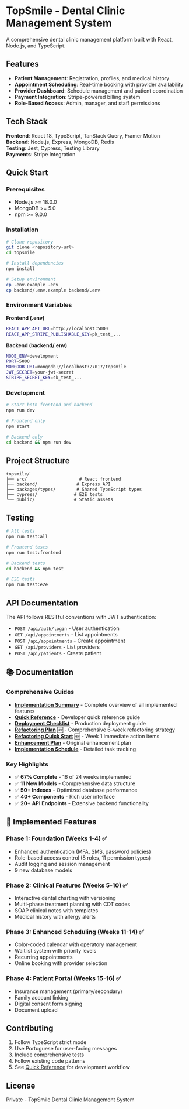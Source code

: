 # TopSmile - Dental Clinic Management System

A comprehensive dental clinic management platform built with React, Node.js, and TypeScript.

## Features

- **Patient Management**: Registration, profiles, and medical history
- **Appointment Scheduling**: Real-time booking with provider availability
- **Provider Dashboard**: Schedule management and patient coordination
- **Payment Integration**: Stripe-powered billing system
- **Role-Based Access**: Admin, manager, and staff permissions

## Tech Stack

**Frontend**: React 18, TypeScript, TanStack Query, Framer Motion  
**Backend**: Node.js, Express, MongoDB, Redis  
**Testing**: Jest, Cypress, Testing Library  
**Payments**: Stripe Integration

## Quick Start

### Prerequisites
- Node.js >= 18.0.0
- MongoDB >= 5.0
- npm >= 9.0.0

### Installation

```bash
# Clone repository
git clone <repository-url>
cd topsmile

# Install dependencies
npm install

# Setup environment
cp .env.example .env
cp backend/.env.example backend/.env
```

### Environment Variables

**Frontend (.env)**
```bash
REACT_APP_API_URL=http://localhost:5000
REACT_APP_STRIPE_PUBLISHABLE_KEY=pk_test_...
```

**Backend (backend/.env)**
```bash
NODE_ENV=development
PORT=5000
MONGODB_URI=mongodb://localhost:27017/topsmile
JWT_SECRET=your-jwt-secret
STRIPE_SECRET_KEY=sk_test_...
```

### Development

```bash
# Start both frontend and backend
npm run dev

# Frontend only
npm start

# Backend only
cd backend && npm run dev
```

## Project Structure

```
topsmile/
├── src/                    # React frontend
├── backend/               # Express API
├── packages/types/        # Shared TypeScript types
├── cypress/              # E2E tests
└── public/               # Static assets
```

## Testing

```bash
# All tests
npm run test:all

# Frontend tests
npm run test:frontend

# Backend tests
cd backend && npm test

# E2E tests
npm run test:e2e
```

## API Documentation

The API follows RESTful conventions with JWT authentication:

- `POST /api/auth/login` - User authentication
- `GET /api/appointments` - List appointments
- `POST /api/appointments` - Create appointment
- `GET /api/providers` - List providers
- `POST /api/patients` - Create patient

## 📚 Documentation

### Comprehensive Guides
- **[Implementation Summary](docs/IMPLEMENTATION_SUMMARY.md)** - Complete overview of all implemented features
- **[Quick Reference](docs/QUICK_REFERENCE.md)** - Developer quick reference guide
- **[Deployment Checklist](docs/DEPLOYMENT_CHECKLIST.md)** - Production deployment guide
- **[Refactoring Plan](docs/REFACTORING_PLAN.md)** 🆕 - Comprehensive 6-week refactoring strategy
- **[Refactoring Quick Start](docs/REFACTORING_QUICKSTART.md)** 🆕 - Week 1 immediate action items
- **[Enhancement Plan](docs/topsmile-enhancement-plan.md)** - Original enhancement plan
- **[Implementation Schedule](docs/implementation-schedule.md)** - Detailed task tracking

### Key Highlights
- ✅ **67% Complete** - 16 of 24 weeks implemented
- ✅ **11 New Models** - Comprehensive data structure
- ✅ **50+ Indexes** - Optimized database performance
- ✅ **40+ Components** - Rich user interface
- ✅ **20+ API Endpoints** - Extensive backend functionality

## 🎯 Implemented Features

### Phase 1: Foundation (Weeks 1-4) ✅
- Enhanced authentication (MFA, SMS, password policies)
- Role-based access control (8 roles, 11 permission types)
- Audit logging and session management
- 9 new database models

### Phase 2: Clinical Features (Weeks 5-10) ✅
- Interactive dental charting with versioning
- Multi-phase treatment planning with CDT codes
- SOAP clinical notes with templates
- Medical history with allergy alerts

### Phase 3: Enhanced Scheduling (Weeks 11-14) ✅
- Color-coded calendar with operatory management
- Waitlist system with priority levels
- Recurring appointments
- Online booking with provider selection

### Phase 4: Patient Portal (Weeks 15-16) ✅
- Insurance management (primary/secondary)
- Family account linking
- Digital consent form signing
- Document upload

## Contributing

1. Follow TypeScript strict mode
2. Use Portuguese for user-facing messages
3. Include comprehensive tests
4. Follow existing code patterns
5. See [Quick Reference](docs/QUICK_REFERENCE.md) for development workflow

## License

Private - TopSmile Dental Clinic Management System